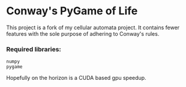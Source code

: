 # Conway's PyGame of Life
This project is a fork of my cellular automata project. It contains fewer features with the sole purpose of adhering to Conway's rules.

### Required libraries:
```
numpy
pygame
```

Hopefully on the horizon is a CUDA based gpu speedup.

